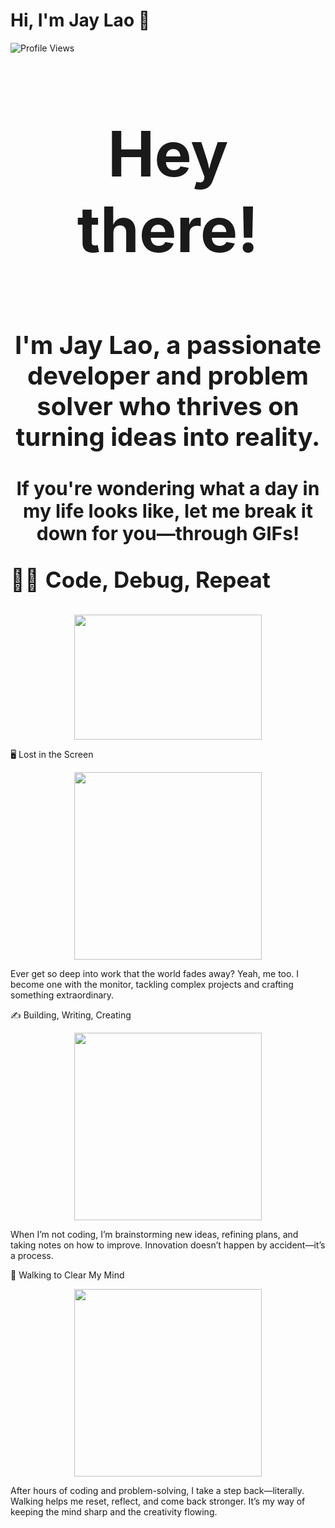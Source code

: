# Hi, I'm Jay Lao 👋  
![Profile Views](https://komarev.com/ghpvc/?username=JayLao&color=red)

<p style="text-align: center; font-size: 100px; font-weight: bold;">Hey there!</p>
<p style="text-align: center; font-size: 40px; font-weight: bold;">I'm Jay Lao, a passionate developer and problem solver who thrives on turning ideas into reality.</p>
<p style="text-align: center; font-size: 30px; font-weight: bold;">If you're wondering what a day in my life looks like, let me break it down for you—through GIFs!</p>

<p style="font-size: 35px;">👨‍💻 <b>Code, Debug, Repeat</b></p>



<p align="center">
<img src="https://media.giphy.com/media/78XCFBGOlS6keY1Bil/giphy.gif" width="300" height="200">


🖥️ Lost in the Screen
<p align="center">
<img src="https://media.giphy.com/media/26tn33aiTi1jkl6H6/giphy.gif" width="300">
</p>  
Ever get so deep into work that the world fades away? Yeah, me too. I become one with the monitor, tackling complex projects and crafting something extraordinary.

✍️ Building, Writing, Creating
<p align="center">
<img src="https://media.giphy.com/media/l49JRQC9RNa5j35a8/giphy.gif" width="300">
</p>  
When I’m not coding, I’m brainstorming new ideas, refining plans, and taking notes on how to improve. Innovation doesn’t happen by accident—it’s a process.

🚶 Walking to Clear My Mind
<p align="center">
<img src="https://media.giphy.com/media/1zJUoEOi6OGtnzHtn5/giphy.gif" width="300">
</p>  
After hours of coding and problem-solving, I take a step back—literally. Walking helps me reset, reflect, and come back stronger. It’s my way of keeping the mind sharp and the creativity flowing.


